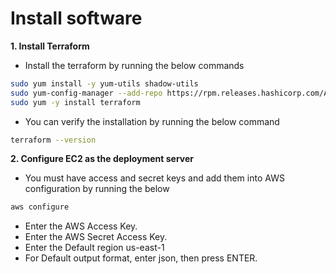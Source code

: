 # Install software

**1\. Install Terraform**

- Install the terraform by running the below commands  
```bash
sudo yum install -y yum-utils shadow-utils
sudo yum-config-manager --add-repo https://rpm.releases.hashicorp.com/AmazonLinux/hashicorp.repo
sudo yum -y install terraform
```

- You can verify the installation by running the below command
```bash
terraform --version
```

**2\. Configure EC2 as the deployment server**

- You must have access and secret keys and add them into AWS configuration by running the below  
```bash
aws configure
```
- Enter the AWS Access Key.
- Enter the AWS Secret Access Key.
- Enter the Default region us-east-1
- For Default output format, enter json, then press ENTER.
